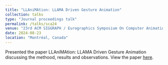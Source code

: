 ```yaml
---
title: "LLAniMAtion: LLAMA Driven Gesture Animation"
collection: talks
type: "Journal proceedings talk"
permalink: /talks/sca24
venue: "23rd ACM SIGGRAPH / Eurographics Symposium On Computer Animation"
date: 2024-08-23
location: "Montréal, Canada"
---
```


Presented the paper LLAniMAtion: LLAMA Driven Gesture Animation discussing the methood, results and observations.
View the paper [here](/publication/llanimation).